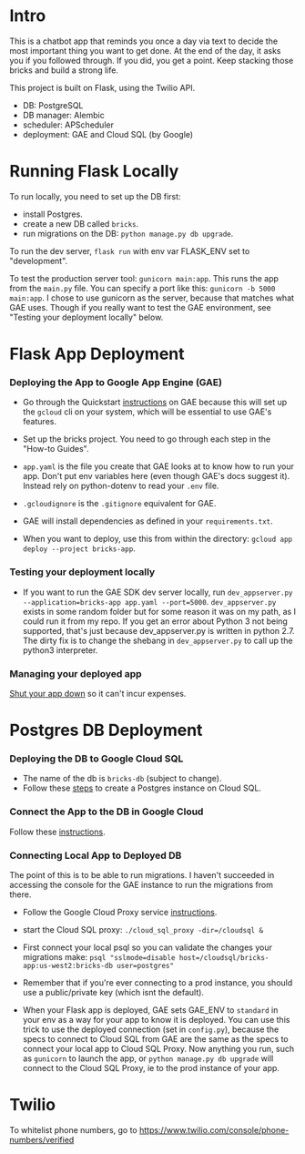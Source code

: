 # Intro
This is a chatbot app that reminds you once a day via text to decide the most important thing you want to get done. At the end of the day, it asks you if you followed through. If you did, you get a point. Keep stacking those bricks and build a strong life.

This project is built on Flask, using the Twilio API.
* DB: PostgreSQL
* DB manager: Alembic
* scheduler: APScheduler
* deployment: GAE and Cloud SQL (by Google)

# Running Flask Locally
To run locally, you need to set up the DB first:
* install Postgres.
* create a new DB called `bricks`.
* run migrations on the DB: `python manage.py db upgrade`.

To run the dev server, `flask run` with env var FLASK_ENV set to "development".

To test the production server tool: `gunicorn main:app`. This runs the app from the `main.py` file. You can specify a port like this: `gunicorn -b 5000 main:app`. I chose to use gunicorn as the server, because that matches what GAE uses. Though if you really want to test the GAE environment, see "Testing your deployment locally" below.

# Flask App Deployment

### Deploying the App to Google App Engine (GAE)

* Go through the Quickstart [instructions](https://cloud.google.com/appengine/docs/standard/python3/) on GAE because this will set up the `gcloud` cli on your system, which will be essential to use GAE's features.

* Set up the bricks project. You need to go through each step in the "How-to Guides".

* `app.yaml` is the file you create that GAE looks at to know how to run your app. Don't put env variables here (even though GAE's docs suggest it). Instead rely on python-dotenv to read your `.env` file.

* `.gcloudignore` is the `.gitignore` equivalent for GAE.

* GAE will install dependencies as defined in your `requirements.txt`.

* When you want to deploy, use this from within the directory: `gcloud app deploy --project bricks-app`.

### Testing your deployment locally

* If  you want to run the GAE SDK dev server locally, run `dev_appserver.py --application=bricks-app app.yaml --port=5000`. 
`dev_appserver.py` exists in some random folder but for some reason it was on my path, as I could run it from my repo. If you get an error about Python 3 not being supported, that's just because dev_appserver.py is written in python 2.7. The dirty fix is to change the shebang in `dev_appserver.py` to call up the python3 interpreter.

### Managing your deployed app
[Shut your app down](https://console.cloud.google.com/appengine/settings?project=bricks-app&serviceId=default) so it can't incur expenses.


# Postgres DB Deployment

### Deploying the DB to Google Cloud SQL
* The name of the db is `bricks-db` (subject to change).
* Follow these [steps](https://cloud.google.com/sql/docs/postgres/create-instance) to create a Postgres instance on Cloud SQL. 

### Connect the App to the DB in Google Cloud
Follow these [instructions](https://cloud.google.com/appengine/docs/standard/python3/using-cloud-sql).

### Connecting Local App to Deployed DB
The point of this is to be able to run migrations. I haven't succeeded in accessing the console for the GAE instance to run the migrations from there.

* Follow the Google Cloud Proxy service [instructions](https://cloud.google.com/sql/docs/postgres/connect-admin-proxy).

* start the Cloud SQL proxy: `./cloud_sql_proxy -dir=/cloudsql &`

* First connect your local psql so you can validate the changes your migrations make: `psql "sslmode=disable host=/cloudsql/bricks-app:us-west2:bricks-db user=postgres"`

* Remember that if you're ever connecting to a prod instance, you should use a public/private key (which isnt the default).

* When your Flask app is deployed, GAE sets GAE_ENV to `standard` in your env as a way for your app to know it is deployed. You can use this trick to use the deployed connection (set in `config.py`), because the specs to connect to Cloud SQL from GAE are the same as the specs to connect your local app to Cloud SQL Proxy. Now anything you run, such as `gunicorn` to launch the app, or `python manage.py db upgrade` will connect to the Cloud SQL Proxy, ie to the prod instance of your app.

# Twilio

To whitelist phone numbers, go to https://www.twilio.com/console/phone-numbers/verified
